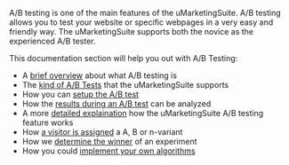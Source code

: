 A/B testing is one of the main features of the uMarketingSuite. A/B testing allows you to test your website or specific webpages in a very easy and friendly way. The uMarketingSuite supports both the novice as the experienced A/B tester.

This documentation section will help you out with A/B Testing:

- A [brief overview](/a-b-testing/what-is-a-b-testing/) about what A/B testing is
- The [kind of A/B Tests](/a-b-testing/types-of-a-b-tests/) that the uMarketingSuite supports
- How you can [setup the A/B test](/a-b-testing/setting-up-the-a-b-test/)
- How the [results during an A/B test](/a-b-testing/monitor-the-a-b-test/) can be analyzed
- A more [detailed explaination](unpublished-item-09d829a1-c2cd-4f62-a552-67ee1867b4d8) how the uMarketingSuite A/B testing feature works
- How [a visitor is assigned](/a-b-testing/a-b-test-distribution-algorithm/) a A, B or n-variant
- How we [determine the winner](unpublished-item-737df3b6-823a-45fd-8e6b-3ebe5679ae74) of an experiment
- How you could [implement your own algorithms](/a-b-testing/extending-the-algorithms/)

![]()